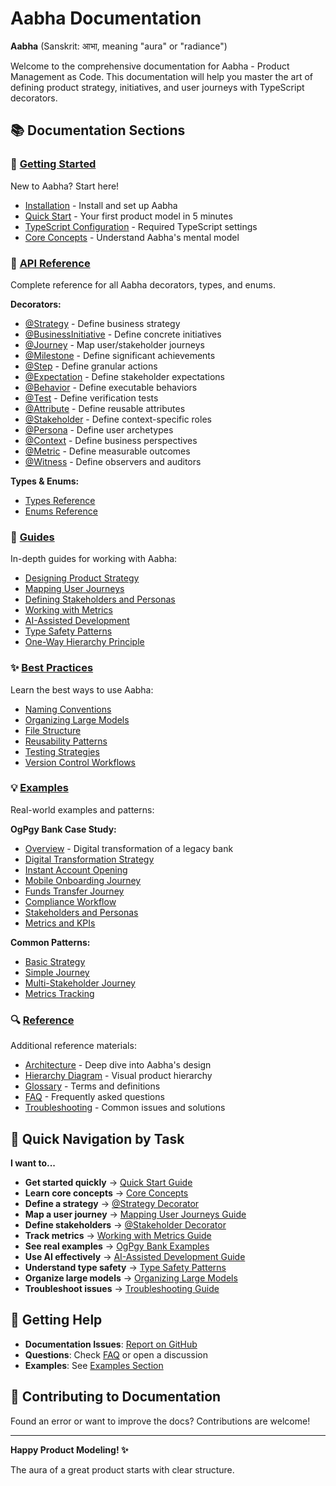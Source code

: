 # Aabha Documentation

**Aabha** (Sanskrit: आभा, meaning "aura" or "radiance")

Welcome to the comprehensive documentation for Aabha - Product Management as Code. This documentation will help you master the art of defining product strategy, initiatives, and user journeys with TypeScript decorators.

## 📚 Documentation Sections

### 🚀 [Getting Started](./getting-started/)

New to Aabha? Start here!

- [Installation](./getting-started/installation.md) - Install and set up Aabha
- [Quick Start](./getting-started/quick-start.md) - Your first product model in 5 minutes
- [TypeScript Configuration](./getting-started/typescript-configuration.md) - Required TypeScript settings
- [Core Concepts](./getting-started/core-concepts.md) - Understand Aabha's mental model

### 📖 [API Reference](./api/)

Complete reference for all Aabha decorators, types, and enums.

**Decorators:**
- [@Strategy](./api/decorators/strategy.md) - Define business strategy
- [@BusinessInitiative](./api/decorators/business-initiative.md) - Define concrete initiatives
- [@Journey](./api/decorators/journey.md) - Map user/stakeholder journeys
- [@Milestone](./api/decorators/milestone.md) - Define significant achievements
- [@Step](./api/decorators/step.md) - Define granular actions
- [@Expectation](./api/decorators/expectation.md) - Define stakeholder expectations
- [@Behavior](./api/decorators/behavior.md) - Define executable behaviors
- [@Test](./api/decorators/test.md) - Define verification tests
- [@Attribute](./api/decorators/attribute.md) - Define reusable attributes
- [@Stakeholder](./api/decorators/stakeholder.md) - Define context-specific roles
- [@Persona](./api/decorators/persona.md) - Define user archetypes
- [@Context](./api/decorators/context.md) - Define business perspectives
- [@Metric](./api/decorators/metric.md) - Define measurable outcomes
- [@Witness](./api/decorators/witness.md) - Define observers and auditors

**Types & Enums:**
- [Types Reference](./api/types.md)
- [Enums Reference](./api/enums.md)

### 📘 [Guides](./guides/)

In-depth guides for working with Aabha:

- [Designing Product Strategy](./guides/designing-product-strategy.md)
- [Mapping User Journeys](./guides/mapping-user-journeys.md)
- [Defining Stakeholders and Personas](./guides/defining-stakeholders-and-personas.md)
- [Working with Metrics](./guides/working-with-metrics.md)
- [AI-Assisted Development](./guides/ai-assisted-development.md)
- [Type Safety Patterns](./guides/type-safety-patterns.md)
- [One-Way Hierarchy Principle](./guides/one-way-hierarchy-principle.md)

### ✨ [Best Practices](./best-practices/)

Learn the best ways to use Aabha:

- [Naming Conventions](./best-practices/naming-conventions.md)
- [Organizing Large Models](./best-practices/organizing-large-models.md)
- [File Structure](./best-practices/file-structure.md)
- [Reusability Patterns](./best-practices/reusability-patterns.md)
- [Testing Strategies](./best-practices/testing-strategies.md)
- [Version Control Workflows](./best-practices/version-control-workflows.md)

### 💡 [Examples](./examples/)

Real-world examples and patterns:

**OgPgy Bank Case Study:**
- [Overview](./examples/ogpgy-bank/README.md) - Digital transformation of a legacy bank
- [Digital Transformation Strategy](./examples/ogpgy-bank/digital-transformation-strategy.md)
- [Instant Account Opening](./examples/ogpgy-bank/instant-account-opening.md)
- [Mobile Onboarding Journey](./examples/ogpgy-bank/mobile-onboarding-journey.md)
- [Funds Transfer Journey](./examples/ogpgy-bank/funds-transfer-journey.md)
- [Compliance Workflow](./examples/ogpgy-bank/compliance-workflow.md)
- [Stakeholders and Personas](./examples/ogpgy-bank/stakeholders-and-personas.md)
- [Metrics and KPIs](./examples/ogpgy-bank/metrics-and-kpis.md)

**Common Patterns:**
- [Basic Strategy](./examples/patterns/basic-strategy.md)
- [Simple Journey](./examples/patterns/simple-journey.md)
- [Multi-Stakeholder Journey](./examples/patterns/multi-stakeholder-journey.md)
- [Metrics Tracking](./examples/patterns/metrics-tracking.md)

### 🔍 [Reference](./reference/)

Additional reference materials:

- [Architecture](./reference/architecture.md) - Deep dive into Aabha's design
- [Hierarchy Diagram](./reference/hierarchy-diagram.md) - Visual product hierarchy
- [Glossary](./reference/glossary.md) - Terms and definitions
- [FAQ](./reference/faq.md) - Frequently asked questions
- [Troubleshooting](./reference/troubleshooting.md) - Common issues and solutions

## 🎯 Quick Navigation by Task

**I want to...**

- **Get started quickly** → [Quick Start Guide](./getting-started/quick-start.md)
- **Learn core concepts** → [Core Concepts](./getting-started/core-concepts.md)
- **Define a strategy** → [@Strategy Decorator](./api/decorators/strategy.md)
- **Map a user journey** → [Mapping User Journeys Guide](./guides/mapping-user-journeys.md)
- **Define stakeholders** → [@Stakeholder Decorator](./api/decorators/stakeholder.md)
- **Track metrics** → [Working with Metrics Guide](./guides/working-with-metrics.md)
- **See real examples** → [OgPgy Bank Examples](./examples/ogpgy-bank/)
- **Use AI effectively** → [AI-Assisted Development Guide](./guides/ai-assisted-development.md)
- **Understand type safety** → [Type Safety Patterns](./guides/type-safety-patterns.md)
- **Organize large models** → [Organizing Large Models](./best-practices/organizing-large-models.md)
- **Troubleshoot issues** → [Troubleshooting Guide](./reference/troubleshooting.md)

## 💬 Getting Help

- **Documentation Issues**: [Report on GitHub](https://github.com/krabhishek/aabha/issues)
- **Questions**: Check [FAQ](./reference/faq.md) or open a discussion
- **Examples**: See [Examples Section](./examples/)

## 📝 Contributing to Documentation

Found an error or want to improve the docs? Contributions are welcome!

---

**Happy Product Modeling! ✨**

The aura of a great product starts with clear structure.
